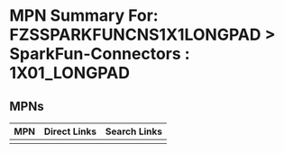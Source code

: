 



# MPN Summary For: FZSSPARKFUNCNS1X1LONGPAD > SparkFun-Connectors : 1X01_LONGPAD

## MPNs
  

|MPN|Direct Links|Search Links|
| :--- | :--- | :--- |
||||
